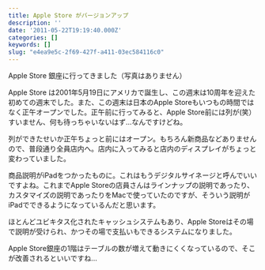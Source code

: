 ```yaml
---
title: Apple Store がバージョンアップ
description: ''
date: '2011-05-22T19:19:40.000Z'
categories: []
keywords: []
slug: "e4ea9e5c-2f69-427f-a411-03ec584116c0"
---
```

Apple Store 銀座に行ってきました（写真はありません）

Apple Store は2001年5月19日にアメリカで誕生し、この週末は10周年を迎えた初めての週末でした。また、この週末は日本のApple Storeもいつもの時間ではなく正午オープンでした。正午前に行ってみると、Apple Store前には列が(笑）すいません、何も待っちゃいないはず…なんですけどね。

列ができたせいか正午ちょっと前にはオープン。もちろん新商品などありませんので、普段通り全員店内へ。店内に入ってみると店内のディスプレイがちょっと変わっていました。

商品説明がiPadをつかったものに。これはもうデジタルサイネージと呼んでいいですよね。これまでApple Storeの店員さんはラインナップの説明であったり、カスタマイズの説明であったりをMacで使っていたのですが、そういう説明がiPadでできるようになっているんだと思います。

ほとんどユビキタス化されたキャッシュシステムもあり、Apple Storeはその場で説明が受けられ、かつその場で支払いもできるシステムになりました。

Apple Store銀座の1階はテーブルの数が増えて動きにくくなっているので、そこが改善されるといいですね…